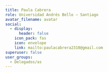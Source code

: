 ```yaml
---
title: Paula Cabrera
role: Universidad Andrés Bello — Santiago
avatar_filename: avatar
social:
  - display:
      header: false
    icon_pack: fas
    icon: envelope
    link: mailto:paulacabrera2310@gmail.com
superuser: false
user_groups:
  - Delegados/as
---
```


